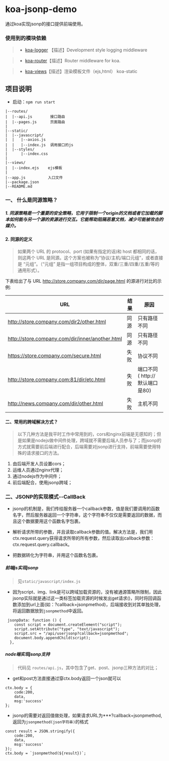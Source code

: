 # koa-jsonp-demo
通过koa实现jsonp的接口提供前端使用。 

### 使用到的模块依赖

> + [koa-logger](https://github.com/koajs/logger) 【描述】Development style logging middleware

> + [koa-router](https://github.com/alexmingoia/koa-router)【描述】Router middleware for koa.

> + [koa-views](https://github.com/queckezz/koa-views)【描述】渲染模板文件（ejs,html）
koa-static

## 项目说明

- 启动：`npm run start`

```
|--routes/
|  |--api.js        接口路由
|  |--pages.js      页面路由
|
|--static/
|  |--javascript/
|  |   |--axios.js
|  |   |--index.js  调用接口的js
|  |--styles/
|      |--index.css
|
|--views/
|  |--index.ejs    ejs模板
|
|--app.js          入口文件
|--package.json
|--README.md
```


### 一、 什么是同源策略？

##### 1. 同源策略是一个重要的安全策略，它用于限制一个origin的文档或者它加载的脚本如何能与另一个源的资源进行交互。它能帮助阻隔恶意文档，减少可能被攻击的媒介。

#### 2. 同源的定义

> 如果两个 URL 的 protocol、port (如果有指定的话)和 host 都相同的话，则这两个 URL 是同源。这个方案也被称为“协议/主机/端口元组”，或者直接是 “元组”。（“元组” 是指一组项目构成的整体，双重/三重/四重/五重/等的通用形式）。

下表给出了与 URL http://store.company.com/dir/page.html 的源进行对比的示例:

|URL|结果|原因|
|--|--|--|
|http://store.company.com/dir2/other.html|	同源|	只有路径不同|
|http://store.company.com/dir/inner/another.html|	同源|	只有路径不同|
|https://store.company.com/secure.html	|失败|	协议不同|
|http://store.company.com:81/dir/etc.html	|失败|	端口不同 ( http:// 默认端口是80)|
|http://news.company.com/dir/other.html	|失败|	主机不同|


#### 二、常用的跨域解决方式？

> 以下几种方法是我平时工作中常用到的，cors和nginx前端是无感知的；但是如果是nodejs做中间件处理，跨域就不需要后端人员参与了；而jsonp的方式就需要前后端进行配合，后端需要对jsonp进行支持，前端需要使用特殊的请求接口的方法。

1. 由后端开发人员设置cors；
2. 运维人员通过nginx代理；
3. 通过nodejs作为中间件；
4. 前后端配合，使用jsonp跨域；



### 二、JSONP的实现模式--CallBack

- jsonp的机制是，我们传给服务器一个callback参数，值是我们要调用的函数名字，然后服务器返回一个字符串，这个字符串不仅仅是需要返回的数据，而且这个数据要用这个函数名字包裹。

- 解析请求所带的参数，并且读取callback参数的值。解决方法是，我们用ctx.request.query获得请求所带的所有参数，然后读取出callback参数：ctx.request.query.callback。

- 把数据转化为字符串，并用这个函数名包裹。

##### 前端js实现jsonp

> 见`static/javascript/index.js`

+ 因为script、img、link是可以跨域加载资源的，没有被通源策略所限制，因此jsonp实际就是通过这一类标签加载资源的时候发出get请求()，同时将回调函数添加到url上面(如：?callback=jsonpmethod)，后端接收到对其单独处理，将返回数据放到`jsonpmethod`中返回。
 
```
 jsonpData: function () {
    const script = document.createElement("script");
    script.setAttribute("type", "text/javascript");
    script.src = "/api/userjsonp?callback=jsonpmethod";
    document.body.appendChild(script);
  },
```

##### node端实现jsonp支持

> 代码见 `routes/api.js`，其中包含了get、post、jsonp三种方法的对比；

+ get和post方法直接通过穿ctx.body返回一个json就可以

```
ctx.body = {
    code:200,
    data,
    msg:'success'
};
```

+ jsonp的需要对返回值做处理，如果请求URL为***?callback=jsonpmethod,返回为``jsonpmethod(json字符串)``的格式

```
const result = JSON.stringify({
    code:200,
    data,
    msg:'success'
});
ctx.body = `jsonpmethod(${result})`;
```


